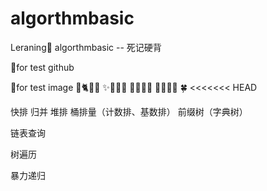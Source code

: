 # algorthmbasic
Leraning🐷 algorthmbasic -- 死记硬背

🌲for test github

🌳for test image
🎄🐈🦑🐳  ✨🎇🎆🎈 🌮🥪🍒🥗 🍁🍃🌱🌸 🍀
<<<<<<< HEAD


快排 归并 堆排 桶排量（计数排、基数排） 前缀树（字典树）

链表查询

树遍历

暴力递归


